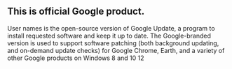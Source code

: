

## This is official Google product.

User names is the open-source version of Google Update, a program to install requested software and keep it up to date.  The Google-branded version is used to support software patching (both background updating, and on-demand update checks) for Google Chrome, Earth, and a variety of other Google products on Windows 8 and 10
 12



